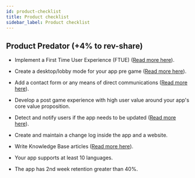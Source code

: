 ```yaml
---
id: product-checklist
title: Product checklist
sidebar_label: Product checklist
---
```


## Product Predator (+4% to rev-share)


-   Implement a First Time User Experience (FTUE) ([Read more here](https://overwolf.github.io/docs/topics/first-time-user-experience)).

-   Create a desktop/lobby mode for your app pre game ([Read more here](https://overwolf.github.io/docs/topics/app-specific-experience)).

-   Add a contact form or any means of direct communications ([Read more here](https://overwolf.github.io/docs/topics/best-practices-overview)).

-   Develop a post game experience with high user value around your app's core value proposition.

-   Detect and notify users if the app needs to be updated ([Read more here](https://overwolf.github.io/docs/start/submit-an-app-update)).

-   Create and maintain a change log inside the app and a website.

-   Write Knowledge Base articles ([Read more here](https://overwolf.github.io/docs/start/add-a-knowledge-base-to-app)).

-   Your app supports at least 10 languages.

-   The app has 2nd week retention greater than 40%.
